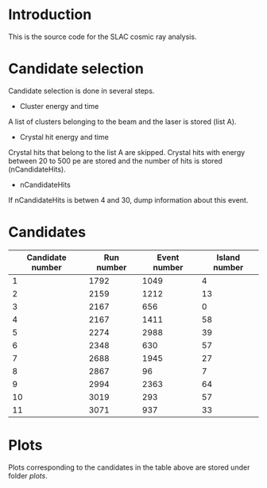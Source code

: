 # Introduction 
This is the source code for the SLAC cosmic ray analysis.

# Candidate selection

Candidate selection is done in several steps.

* Cluster energy and time

A list of clusters belonging to the beam and the laser is stored (list A).

* Crystal hit energy and time

Crystal hits that belong to the list A are skipped.
Crystal hits with energy between 20 to 500 pe are stored and the number of hits is stored (nCandidateHits).

* nCandidateHits

If nCandidateHits is betwen 4 and 30, dump information about this event.

# Candidates

Candidate number | Run number | Event number | Island number
---------------- | ---------- | ------------ | -------------
1 | 1792 | 1049 | 4
2 | 2159 | 1212 | 13
3 | 2167 | 656 | 0
4 | 2167 | 1411 | 58
5 | 2274 | 2988 | 39
6 | 2348 | 630 | 57
7 | 2688 | 1945 | 27
8 | 2867 | 96 | 7
9 | 2994 | 2363 | 64
10 | 3019 | 293 | 57
11 | 3071 | 937 | 33

# Plots

Plots corresponding to the candidates in the table above are stored under folder _plots_.
